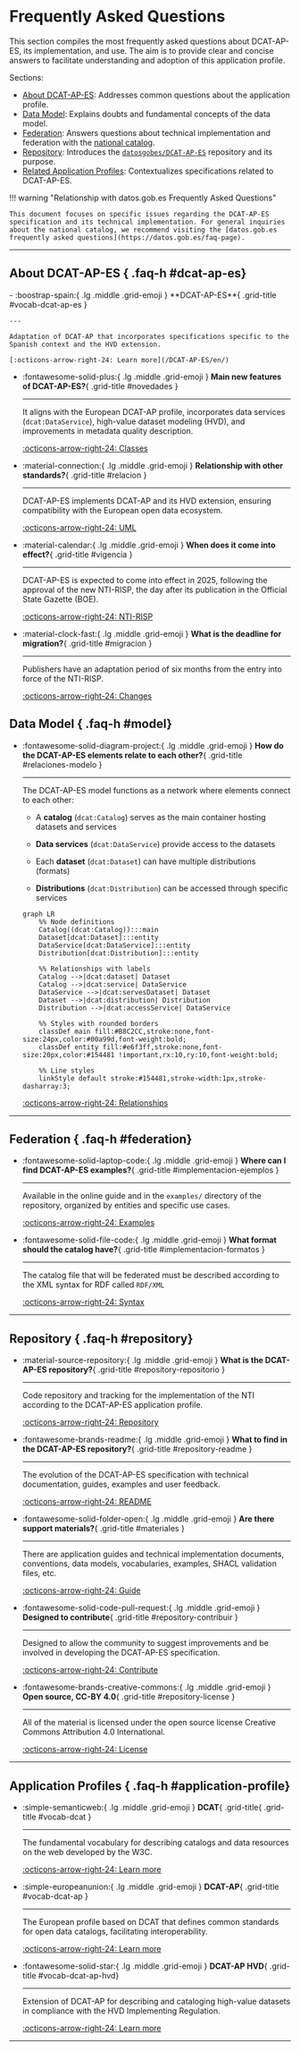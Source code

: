 # Frequently Asked Questions

This section compiles the most frequently asked questions about DCAT-AP-ES, its implementation, and use. The aim is to provide clear and concise answers to facilitate understanding and adoption of this application profile.

Sections:

* [About DCAT-AP-ES](#dcat-ap-es): Addresses common questions about the application profile.
* [Data Model](#model): Explains doubts and fundamental concepts of the data model.
* [Federation](#federation): Answers questions about technical implementation and federation with the [national catalog](https://datos.gob.es/).
* [Repository](#repository): Introduces the [`datosgobes/DCAT-AP-ES`](https://github.com/datosgobes/DCAT-AP-ES) repository and its purpose.
* [Related Application Profiles](#application-profile): Contextualizes specifications related to DCAT-AP-ES.


!!! warning "Relationship with datos.gob.es Frequently Asked Questions"

    This document focuses on specific issues regarding the DCAT-AP-ES specification and its technical implementation. For general inquiries about the national catalog, we recommend visiting the [datos.gob.es frequently asked questions](https://datos.gob.es/faq-page).

---

## **About DCAT-AP-ES** { .faq-h #dcat-ap-es}

<div class="grid cards" markdown>
-   :boostrap-spain:{ .lg .middle .grid-emoji } **DCAT-AP-ES**{ .grid-title #vocab-dcat-ap-es } 

    ---  

    Adaptation of DCAT-AP that incorporates specifications specific to the Spanish context and the HVD extension.

    [:octicons-arrow-right-24: Learn more](/DCAT-AP-ES/en/)

-   :fontawesome-solid-plus:{ .lg .middle .grid-emoji } **Main new features of DCAT-AP-ES?**{ .grid-title #novedades }

    ---

    It aligns with the European DCAT-AP profile, incorporates data services (`dcat:DataService`), high-value dataset modeling (HVD), and improvements in metadata quality description.
    
    [:octicons-arrow-right-24: Classes](/DCAT-AP-ES/en/#dcat-ap-es-entities)


-   :material-connection:{ .lg .middle .grid-emoji } **Relationship with other standards?**{ .grid-title #relacion }

    ---

    DCAT-AP-ES implements DCAT-AP and its HVD extension, ensuring compatibility with the European open data ecosystem.
    
    [:octicons-arrow-right-24: UML](/DCAT-AP-ES/en/#dcat-ap-es-model)

-   :material-calendar:{ .lg .middle .grid-emoji } **When does it come into effect?**{ .grid-title #vigencia }

    ---

    DCAT-AP-ES is expected to come into effect in 2025, following the approval of the new NTI-RISP, the day after its publication in the Official State Gazette (BOE).
    
    [:octicons-arrow-right-24: NTI-RISP](https://www.boe.es/eli/es/res/2013/02/19/(4))

-   :material-clock-fast:{ .lg .middle .grid-emoji } **What is the deadline for migration?**{ .grid-title #migracion }

    ---

    Publishers have an adaptation period of six months from the entry into force of the NTI-RISP.
    
    [:octicons-arrow-right-24: Changes](/DCAT-AP-ES/#annex-1-nti-risp-to-dcat-ap-es)

</div>

## **Data Model** { .faq-h #model}

<div class="grid cards grid-2col" markdown>

-   :fontawesome-solid-diagram-project:{ .lg .middle .grid-emoji } **How do the DCAT-AP-ES elements relate to each other?**{ .grid-title #relaciones-modelo }

    ---

    The DCAT-AP-ES model functions as a network where elements connect to each other:

    - A **catalog** (`dcat:Catalog`) serves as the main container hosting datasets and services

    - **Data services** (`dcat:DataService`) provide access to the datasets

    - Each **dataset** (`dcat:Dataset`) can have multiple distributions (formats)

    - **Distributions** (`dcat:Distribution`) can be accessed through specific services

    ```mermaid
    graph LR
        %% Node definitions
        Catalog((dcat:Catalog)):::main
        Dataset[dcat:Dataset]:::entity
        DataService[dcat:DataService]:::entity
        Distribution[dcat:Distribution]:::entity
        
        %% Relationships with labels
        Catalog -->|dcat:dataset| Dataset
        Catalog -->|dcat:service| DataService
        DataService -->|dcat:servesDataset| Dataset
        Dataset -->|dcat:distribution| Distribution
        Distribution -->|dcat:accessService| DataService
        
        %% Styles with rounded borders
        classDef main fill:#B8C2CC,stroke:none,font-size:24px,color:#00a99d,font-weight:bold;
        classDef entity fill:#e6f3ff,stroke:none,font-size:20px,color:#154481 !important,rx:10,ry:10,font-weight:bold;
        
        %% Line styles
        linkStyle default stroke:#154481,stroke-width:1px,stroke-dasharray:3;
    ```
    
    [:octicons-arrow-right-24: Relationships](/DCAT-AP-ES/#dcat-ap-es-model-relations)

</div>


---

## **Federation** { .faq-h #federation}

<div class="grid cards" markdown>

-   :fontawesome-solid-laptop-code:{ .lg .middle .grid-emoji } **Where can I find DCAT-AP-ES examples?**{ .grid-title #implementacion-ejemplos }

    ---

    Available in the online guide and in the `examples/` directory of the repository, organized by entities and specific use cases.

    [:octicons-arrow-right-24: Examples](/DCAT-AP-ES/examples)

-   :fontawesome-solid-file-code:{ .lg .middle .grid-emoji } **What format should the catalog have?**{ .grid-title #implementacion-formatos }

    ---

    The catalog file that will be federated must be described according to the XML syntax for RDF called `RDF/XML`

    [:octicons-arrow-right-24: Syntax](https://www.w3.org/TR/rdf-syntax-grammar/)

</div>

---

## **Repository** { .faq-h #repository}

<div class="grid cards" markdown>

-   :material-source-repository:{ .lg .middle .grid-emoji } **What is the DCAT-AP-ES repository?**{ .grid-title #repository-repositorio }  

    ---

    Code repository and tracking for the implementation of the NTI according to the DCAT-AP-ES application profile.

    [:octicons-arrow-right-24: Repository](https://github.com/datosgobes/DCAT-AP-ES "All DCAT-AP-ES material source code repository" )

-   :fontawesome-brands-readme:{ .lg .middle .grid-emoji } **What to find in the DCAT-AP-ES repository?**{ .grid-title #repository-readme }

    ---

    The evolution of the DCAT-AP-ES specification with technical documentation, guides, examples and user feedback.

    [:octicons-arrow-right-24: README](https://github.com/datosgobes/DCAT-AP-ES#guía-para-dcat-ap-es "README of the DCAT-AP-ES repository including how to contribute." )

-   :fontawesome-solid-folder-open:{ .lg .middle .grid-emoji } **Are there support materials?**{ .grid-title #materiales }

    ---

    There are application guides and technical implementation documents, conventions, data models, vocabularies, examples, SHACL validation files, etc.
    
    [:octicons-arrow-right-24: Guide](/DCAT-AP-ES/en/)

-   :fontawesome-solid-code-pull-request:{ .lg .middle .grid-emoji } **Designed to contribute**{ .grid-title #repository-contribuir }

    ---

    Designed to allow the community to suggest improvements and be involved in developing the DCAT-AP-ES specification.

    [:octicons-arrow-right-24: Contribute](https://github.com/datosgobes/DCAT-AP-ES?tab=readme-ov-file#contribución "Reports DCAT-AP-ES profile issues or enhancements.")

-   :fontawesome-brands-creative-commons:{ .lg .middle .grid-emoji } **Open source, CC-BY 4.0**{ .grid-title #repository-license }  

    ---

    All of the material is licensed under the open source license Creative Commons Attribution 4.0 International. 

    [:octicons-arrow-right-24: License](https://github.com/datosgobes/DCAT-AP-ES#CC-BY-4.0-1-ov-file "Free use license that allows sharing, copying, distributing and modifying a work, even for commercial purposes, on the sole condition that the original authorship is acknowledged.")

</div>

---

## **Application Profiles** { .faq-h #application-profile}

<div class="grid cards" markdown>

-   :simple-semanticweb:{ .lg .middle .grid-emoji } **DCAT**{ .grid-title{ .grid-title #vocab-dcat }   

    ---  

    The fundamental vocabulary for describing catalogs and data resources on the web developed by the W3C.

    [:octicons-arrow-right-24: Learn more](https://www.w3.org/TR/vocab-dcat/)

-   :simple-europeanunion:{ .lg .middle .grid-emoji } **DCAT-AP**{ .grid-title #vocab-dcat-ap }  
 
    ---  

    The European profile based on DCAT that defines common standards for open data catalogs, facilitating interoperability.

    [:octicons-arrow-right-24: Learn more](https://op.europa.eu/es/web/eu-vocabularies/dcat-ap)

-   :fontawesome-solid-star:{ .lg .middle .grid-emoji } **DCAT-AP HVD**{ .grid-title #vocab-dcat-ap-hvd} 

    ---  

    Extension of DCAT-AP for describing and cataloging high-value datasets in compliance with the HVD Implementing Regulation.

    [:octicons-arrow-right-24: Learn more](https://interoperable-europe.ec.europa.eu/collection/semic-support-centre/solution/dcat-ap-hvd)

</div>

---
